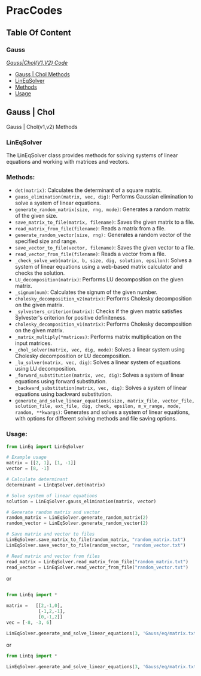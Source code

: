 # PracCodes

## Table Of Content
### Gauss
<p><em><a href="https://github.com/VIA-s-acc/Prac_Codes/tree/main/Gauss">Gauss|Chol(V1,V2) Code</a></em></p>
<ul>
    <li><a href="#Gauss | Chol">Gauss | Chol Methods</a></li>
    <li><a href="#LinEqSolver">LinEqSolver</a></li>
    <li><a href="#Methods">Methods</a></li>
    <li><a href="#Usage">Usage</a></li>
</ul>



## Gauss | Chol

Gauss | Chol(v1,v2) Methods

### LinEqSolver

The LinEqSolver class provides methods for solving systems of linear equations and working with matrices and vectors.

### Methods:

-    `det(matrix)`: Calculates the determinant of a square matrix.
-    `gauss_elimination(matrix, vec, dig)`: Performs Gaussian elimination to solve a system of linear equations.
-    `generate_random_matrix(size, rng, mode)`: Generates a random matrix of the given size.
-    `save_matrix_to_file(matrix, filename)`: Saves the given matrix to a file.
-    `read_matrix_from_file(filename)`: Reads a matrix from a file.
-    `generate_random_vector(size, rng):` Generates a random vector of the specified size and range.
-    `save_vector_to_file(vector, filename)`: Saves the given vector to a file.
-    `read_vector_from_file(filename)`: Reads a vector from a file.
-    `_check_solve_web(matrix, b, size, dig, solution, epsilon)`: Solves a system of linear equations using a web-based matrix calculator and checks the solution.
-    `LU_decomposition(matrix)`: Performs LU decomposition on the given matrix.
-    `_signum(num)`: Calculates the signum of the given number.
-    `cholesky_decomposition_v2(matrix)`: Performs Cholesky decomposition on the given matrix.
-    `_sylvesters_criterion(matrix)`: Checks if the given matrix satisfies Sylvester's criterion for positive definiteness.
-    `cholesky_decomposition_v1(matrix)`: Performs Cholesky decomposition on the given matrix.
-    `_matrix_multiply(*matrices)`: Performs matrix multiplication on the input matrices.
-    `_chol_solver(matrix, vec, dig, mode)`: Solves a linear system using Cholesky decomposition or LU decomposition.
-    `_lu_solver(matrix, vec, dig)`: Solves a linear system of equations using LU decomposition.
-    `_forward_substitution(matrix, vec, dig)`: Solves a system of linear equations using forward substitution.
-    `_backward_substitution(matrix, vec, dig)`: Solves a system of linear equations using backward substitution.
-    `generate_and_solve_linear_equations(size, matrix_file, vector_file, solution_file, ext_file, dig, check, epsilon, m_v_range, mode, random, **kwargs)`: Generates and solves a system of linear equations, with options for different solving methods and file saving options.

### Usage:

```python
from LinEq import LinEqSolver

# Example usage
matrix = [[2, 1], [1, -1]]
vector = [8, -1]

# Calculate determinant
determinant = LinEqSolver.det(matrix)

# Solve system of linear equations
solution = LinEqSolver.gauss_elimination(matrix, vector)

# Generate random matrix and vector
random_matrix = LinEqSolver.generate_random_matrix(2)
random_vector = LinEqSolver.generate_random_vector(2)

# Save matrix and vector to files
LinEqSolver.save_matrix_to_file(random_matrix, "random_matrix.txt")
LinEqSolver.save_vector_to_file(random_vector, "random_vector.txt")

# Read matrix and vector from files
read_matrix = LinEqSolver.read_matrix_from_file("random_matrix.txt")
read_vector = LinEqSolver.read_vector_from_file("random_vector.txt")
```

or 
```python

from LinEq import *

matrix =   [[2,-1,0],
            [-1,2,-1],
            [0,-1,2]] 
vec = [-8, -3, 6]

LinEqSolver.generate_and_solve_linear_equations(3, 'Gauss/eq/matrix.txt', 'Gauss/eq/vec.txt', 'Gauss/eq/sol.txt', 'Gauss/eq/sol_ext.txt',dig = 5, m_v_range=(10,10),check=False, mode = 'chol_v1', random = False, matrix = matrix, vector = vec)  

```


or 
```python
from LinEq import *

LinEqSolver.generate_and_solve_linear_equations(3, 'Gauss/eq/matrix.txt', 'Gauss/eq/vec.txt', 'Gauss/eq/sol.txt', 'Gauss/eq/sol_ext.txt',dig = 5, m_v_range=(10,10),check=False, mode = 'chol_v1', random = True)  

```
